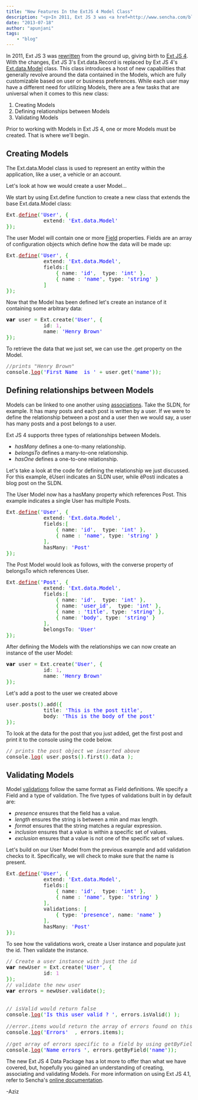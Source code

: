 ```yaml
---
title: "New Features In the ExtJS 4 Model Class"
description: "<p>In 2011, Ext JS 3 was <a href=http://www.sencha.com/blog/ext-js-3-to-4-migration/>rewritten</a> from the ground up,"
date: "2013-07-18"
author: "apunjani"
tags:
    - "blog"
---
```


<p>In 2011, Ext JS 3 was <a href="http://www.sencha.com/blog/ext-js-3-to-4-migration/">rewritten</a> from the ground up, giving birth to <a href="http://docs.sencha.com/extjs/4.1.3/#!/guide/getting_started">Ext JS 4</a>.  With the changes, Ext JS 3's Ext.data.Record is replaced by Ext JS 4's <a href="http://docs.sencha.com/extjs/4.1.3/#!/api/Ext.data.Model">Ext.data.Model</a> class.  This class introduces a host of new capabilities that generally revolve around the data contained in the Models, which are fully customizable based on user or business preferences.  While each user may have a different need for utilizing Models, there are a few tasks that are universal when it comes to this new class:</p>
<ol>
<li>Creating Models</li>
<li>Defining relationships between Models</li>
<li>Validating Models</li>
</ol>
<p>Prior to working with Models in Ext JS 4, one or more Models must be created.  That is where we'll begin.</p>
<h2>Creating Models</h2>
<p>The Ext.data.Model class is used to represent an entity within the application, like a user, a vehicle or an account.</p>
<p>Let's look at how we would create a user Model...</p>
<p>We start by using Ext.define function to create a new class that extends the base Ext.data.Model class:</p>
<div class="geshifilter">
<pre class="php geshifilter-php" style="font-family:monospace;">Ext<span style="color: #339933;">.</span><a href="http://www.php.net/define"><span style="color: #990000;">define</span></a><span style="color: #009900;">&#40;</span><span style="color: #0000ff;">'User'</span><span style="color: #339933;">,</span> <span style="color: #009900;">&#123;</span>
            extend<span style="color: #339933;">:</span> <span style="color: #0000ff;">'Ext.data.Model'</span>
<span style="color: #009900;">&#125;</span><span style="color: #009900;">&#41;</span><span style="color: #339933;">;</span></pre></div>
<p>The user Model will contain one or more <a href="http://docs.sencha.com/extjs/4.1.3/#!/api/Ext.data.Field">Field</a> properties.  Fields are an array of configuration objects which define how the data will be made up:</p>
<div class="geshifilter">
<pre class="php geshifilter-php" style="font-family:monospace;">Ext<span style="color: #339933;">.</span><a href="http://www.php.net/define"><span style="color: #990000;">define</span></a><span style="color: #009900;">&#40;</span><span style="color: #0000ff;">'User'</span><span style="color: #339933;">,</span> <span style="color: #009900;">&#123;</span>
            extend<span style="color: #339933;">:</span> <span style="color: #0000ff;">'Ext.data.Model'</span><span style="color: #339933;">,</span>
            fields<span style="color: #339933;">:</span><span style="color: #009900;">&#91;</span>
                <span style="color: #009900;">&#123;</span> name<span style="color: #339933;">:</span> <span style="color: #0000ff;">'id'</span><span style="color: #339933;">,</span>  type<span style="color: #339933;">:</span> <span style="color: #0000ff;">'int'</span> <span style="color: #009900;">&#125;</span><span style="color: #339933;">,</span>
                <span style="color: #009900;">&#123;</span> name <span style="color: #339933;">:</span> <span style="color: #0000ff;">'name'</span><span style="color: #339933;">,</span> type<span style="color: #339933;">:</span> <span style="color: #0000ff;">'string'</span> <span style="color: #009900;">&#125;</span>
            <span style="color: #009900;">&#93;</span>
<span style="color: #009900;">&#125;</span><span style="color: #009900;">&#41;</span><span style="color: #339933;">;</span></pre></div>
<p>Now that the Model has been defined let's create an instance of it containing some arbitrary data:</p>
<div class="geshifilter">
<pre class="php geshifilter-php" style="font-family:monospace;"><span style="color: #000000; font-weight: bold;">var</span> user <span style="color: #339933;">=</span> Ext<span style="color: #339933;">.</span>create<span style="color: #009900;">&#40;</span><span style="color: #0000ff;">'User'</span><span style="color: #339933;">,</span> <span style="color: #009900;">&#123;</span>
            id<span style="color: #339933;">:</span> <span style="color: #cc66cc;">1</span><span style="color: #339933;">,</span>
            name<span style="color: #339933;">:</span> <span style="color: #0000ff;">'Henry Brown'</span>
<span style="color: #009900;">&#125;</span><span style="color: #009900;">&#41;</span><span style="color: #339933;">;</span></pre></div>
<p>To retrieve the data that we just set, we can use the .get property on the Model.</p>
<div class="geshifilter">
<pre class="php geshifilter-php" style="font-family:monospace;"><span style="color: #666666; font-style: italic;">//prints "Henry Brown"</span>
console<span style="color: #339933;">.</span><a href="http://www.php.net/log"><span style="color: #990000;">log</span></a><span style="color: #009900;">&#40;</span><span style="color: #0000ff;">'First Name  is '</span> <span style="color: #339933;">+</span> user<span style="color: #339933;">.</span>get<span style="color: #009900;">&#40;</span><span style="color: #0000ff;">'name'</span><span style="color: #009900;">&#41;</span><span style="color: #009900;">&#41;</span><span style="color: #339933;">;</span>   </pre></div>
<h2>Defining relationships between Models</h2>
<p>Models can be linked to one another using <a href="http://docs.sencha.com/extjs/4.1.3/#!/api/Ext.data.association.Association">associations</a>. Take the SLDN, for example. It has many posts and each post is written by a user. If we were to define the relationship between a post and a user then we would say, a user has many posts and a post belongs to a user.</p>
<p>Ext JS 4 supports three types of relationships between Models.</p>
<ul>
<li><em>hasMany</em> defines a one-to-many relationship. </li>
<li><em>belongsTo</em> defines a many-to-one relationship. </li>
<li><em>hasOne</em> defines a one-to-one relationship.</li>
</ul>
<p>Let's take a look at the code for defining the relationship we just discussed.  For this example, ëUserí indicates an SLDN user, while ëPostí indicates a blog post on the SLDN.</p>
<p>The User Model now has a hasMany property which references Post.   This example indicates a single User has multiple Posts.</p>
<div class="geshifilter">
<pre class="php geshifilter-php" style="font-family:monospace;">Ext<span style="color: #339933;">.</span><a href="http://www.php.net/define"><span style="color: #990000;">define</span></a><span style="color: #009900;">&#40;</span><span style="color: #0000ff;">'User'</span><span style="color: #339933;">,</span> <span style="color: #009900;">&#123;</span>
            extend<span style="color: #339933;">:</span> <span style="color: #0000ff;">'Ext.data.Model'</span><span style="color: #339933;">,</span>
            fields<span style="color: #339933;">:</span><span style="color: #009900;">&#91;</span>
                <span style="color: #009900;">&#123;</span> name<span style="color: #339933;">:</span> <span style="color: #0000ff;">'id'</span><span style="color: #339933;">,</span>  type<span style="color: #339933;">:</span> <span style="color: #0000ff;">'int'</span> <span style="color: #009900;">&#125;</span><span style="color: #339933;">,</span>
                <span style="color: #009900;">&#123;</span> name <span style="color: #339933;">:</span> <span style="color: #0000ff;">'name'</span><span style="color: #339933;">,</span> type<span style="color: #339933;">:</span> <span style="color: #0000ff;">'string'</span> <span style="color: #009900;">&#125;</span>
            <span style="color: #009900;">&#93;</span><span style="color: #339933;">,</span> 
            hasMany<span style="color: #339933;">:</span> <span style="color: #0000ff;">'Post'</span>
<span style="color: #009900;">&#125;</span><span style="color: #009900;">&#41;</span><span style="color: #339933;">;</span></pre></div>
<p>The Post Model would look as follows, with the converse property of belongsTo which references User.</p>
<div class="geshifilter">
<pre class="php geshifilter-php" style="font-family:monospace;">Ext<span style="color: #339933;">.</span><a href="http://www.php.net/define"><span style="color: #990000;">define</span></a><span style="color: #009900;">&#40;</span><span style="color: #0000ff;">'Post'</span><span style="color: #339933;">,</span> <span style="color: #009900;">&#123;</span>
            extend<span style="color: #339933;">:</span> <span style="color: #0000ff;">'Ext.data.Model'</span><span style="color: #339933;">,</span>
            fields<span style="color: #339933;">:</span><span style="color: #009900;">&#91;</span>
                <span style="color: #009900;">&#123;</span> name<span style="color: #339933;">:</span> <span style="color: #0000ff;">'id'</span><span style="color: #339933;">,</span>  type<span style="color: #339933;">:</span> <span style="color: #0000ff;">'int'</span> <span style="color: #009900;">&#125;</span><span style="color: #339933;">,</span>
                <span style="color: #009900;">&#123;</span> name<span style="color: #339933;">:</span> <span style="color: #0000ff;">'user_id'</span><span style="color: #339933;">,</span>  type<span style="color: #339933;">:</span> <span style="color: #0000ff;">'int'</span> <span style="color: #009900;">&#125;</span><span style="color: #339933;">,</span>
                <span style="color: #009900;">&#123;</span> name <span style="color: #339933;">:</span> <span style="color: #0000ff;">'title'</span><span style="color: #339933;">,</span> type<span style="color: #339933;">:</span> <span style="color: #0000ff;">'string'</span> <span style="color: #009900;">&#125;</span><span style="color: #339933;">,</span>
                <span style="color: #009900;">&#123;</span> name<span style="color: #339933;">:</span> <span style="color: #0000ff;">'body'</span><span style="color: #339933;">,</span> type<span style="color: #339933;">:</span> <span style="color: #0000ff;">'string'</span> <span style="color: #009900;">&#125;</span>
            <span style="color: #009900;">&#93;</span><span style="color: #339933;">,</span>
            belongsTo<span style="color: #339933;">:</span> <span style="color: #0000ff;">'User'</span>
<span style="color: #009900;">&#125;</span><span style="color: #009900;">&#41;</span><span style="color: #339933;">;</span></pre></div>
<p>After defining the Models with the relationships we can now create an instance of the user Model:</p>
<div class="geshifilter">
<pre class="php geshifilter-php" style="font-family:monospace;"><span style="color: #000000; font-weight: bold;">var</span> user <span style="color: #339933;">=</span> Ext<span style="color: #339933;">.</span>create<span style="color: #009900;">&#40;</span><span style="color: #0000ff;">'User'</span><span style="color: #339933;">,</span> <span style="color: #009900;">&#123;</span>
            id<span style="color: #339933;">:</span> <span style="color: #cc66cc;">1</span><span style="color: #339933;">,</span>
            name<span style="color: #339933;">:</span> <span style="color: #0000ff;">'Henry Brown'</span>
<span style="color: #009900;">&#125;</span><span style="color: #009900;">&#41;</span><span style="color: #339933;">;</span></pre></div>
<p>Let's add a post to the user we created above</p>
<div class="geshifilter">
<pre class="php geshifilter-php" style="font-family:monospace;">user<span style="color: #339933;">.</span>posts<span style="color: #009900;">&#40;</span><span style="color: #009900;">&#41;</span><span style="color: #339933;">.</span>add<span style="color: #009900;">&#40;</span><span style="color: #009900;">&#123;</span>
            title<span style="color: #339933;">:</span> <span style="color: #0000ff;">'This is the post title'</span><span style="color: #339933;">,</span>
            body<span style="color: #339933;">:</span> <span style="color: #0000ff;">'This is the body of the post'</span>
<span style="color: #009900;">&#125;</span><span style="color: #009900;">&#41;</span><span style="color: #339933;">;</span>  </pre></div>
<p>To look at the data for the post that you just added, get the first post and print it to the console using the code below.</p>
<div class="geshifilter">
<pre class="php geshifilter-php" style="font-family:monospace;"><span style="color: #666666; font-style: italic;">// prints the post object we inserted above</span>
console<span style="color: #339933;">.</span><a href="http://www.php.net/log"><span style="color: #990000;">log</span></a><span style="color: #009900;">&#40;</span> user<span style="color: #339933;">.</span>posts<span style="color: #009900;">&#40;</span><span style="color: #009900;">&#41;</span><span style="color: #339933;">.</span>first<span style="color: #009900;">&#40;</span><span style="color: #009900;">&#41;</span><span style="color: #339933;">.</span>data <span style="color: #009900;">&#41;</span><span style="color: #339933;">;</span></pre></div>
<h2>Validating Models</h2>
<p>Model <a href="http://docs.sencha.com/extjs/4.1.3/#!/api/Ext.data.validations">validations</a> follow the same format as Field definitions. We specify a Field and a type of validation. The five types of validations built in by default are:</p>
<ul>
<li><em>presence</em> ensures that the field has a value.</li>
<li><em>length</em> ensures the string is between a min and max length.</li>
<li><em>format</em> ensures that the string matches a regular expression.</li>
<li><em>inclusion</em> ensures that a value is within a specific set of values.</li>
<li><em>exclusion</em> ensures that a value is not one of the specific set of values.</li>
</ul>
<p>Let's build on our User Model from the previous example and add validation checks to it. Specifically, we will check to make sure that the name is present.</p>
<div class="geshifilter">
<pre class="php geshifilter-php" style="font-family:monospace;">Ext<span style="color: #339933;">.</span><a href="http://www.php.net/define"><span style="color: #990000;">define</span></a><span style="color: #009900;">&#40;</span><span style="color: #0000ff;">'User'</span><span style="color: #339933;">,</span> <span style="color: #009900;">&#123;</span>
            extend<span style="color: #339933;">:</span> <span style="color: #0000ff;">'Ext.data.Model'</span><span style="color: #339933;">,</span>
            fields<span style="color: #339933;">:</span><span style="color: #009900;">&#91;</span>
                <span style="color: #009900;">&#123;</span> name<span style="color: #339933;">:</span> <span style="color: #0000ff;">'id'</span><span style="color: #339933;">,</span>  type<span style="color: #339933;">:</span> <span style="color: #0000ff;">'int'</span> <span style="color: #009900;">&#125;</span><span style="color: #339933;">,</span>
                <span style="color: #009900;">&#123;</span> name <span style="color: #339933;">:</span> <span style="color: #0000ff;">'name'</span><span style="color: #339933;">,</span> type<span style="color: #339933;">:</span> <span style="color: #0000ff;">'string'</span> <span style="color: #009900;">&#125;</span>
            <span style="color: #009900;">&#93;</span><span style="color: #339933;">,</span>
            validations<span style="color: #339933;">:</span> <span style="color: #009900;">&#91;</span>
                <span style="color: #009900;">&#123;</span> type<span style="color: #339933;">:</span> <span style="color: #0000ff;">'presence'</span><span style="color: #339933;">,</span> name<span style="color: #339933;">:</span> <span style="color: #0000ff;">'name'</span> <span style="color: #009900;">&#125;</span>
            <span style="color: #009900;">&#93;</span><span style="color: #339933;">,</span>
            hasMany<span style="color: #339933;">:</span> <span style="color: #0000ff;">'Post'</span>
<span style="color: #009900;">&#125;</span><span style="color: #009900;">&#41;</span><span style="color: #339933;">;</span></pre></div>
<p>To see how the validations work, create a User instance and populate just the id. Then validate the instance.</p>
<div class="geshifilter">
<pre class="php geshifilter-php" style="font-family:monospace;"><span style="color: #666666; font-style: italic;">// Create a user instance with just the id</span>
<span style="color: #000000; font-weight: bold;">var</span> newUser <span style="color: #339933;">=</span> Ext<span style="color: #339933;">.</span>create<span style="color: #009900;">&#40;</span><span style="color: #0000ff;">'User'</span><span style="color: #339933;">,</span> <span style="color: #009900;">&#123;</span>
            id<span style="color: #339933;">:</span> <span style="color: #cc66cc;">1</span>
<span style="color: #009900;">&#125;</span><span style="color: #009900;">&#41;</span><span style="color: #339933;">;</span>
<span style="color: #666666; font-style: italic;">// validate the new user</span>
<span style="color: #000000; font-weight: bold;">var</span> errors <span style="color: #339933;">=</span> newUser<span style="color: #339933;">.</span>validate<span style="color: #009900;">&#40;</span><span style="color: #009900;">&#41;</span><span style="color: #339933;">;</span>
&nbsp;
&nbsp;
<span style="color: #666666; font-style: italic;">// isValid would return false</span>
console<span style="color: #339933;">.</span><a href="http://www.php.net/log"><span style="color: #990000;">log</span></a><span style="color: #009900;">&#40;</span><span style="color: #0000ff;">'Is this user valid ? '</span><span style="color: #339933;">,</span> errors<span style="color: #339933;">.</span>isValid<span style="color: #009900;">&#40;</span><span style="color: #009900;">&#41;</span> <span style="color: #009900;">&#41;</span><span style="color: #339933;">;</span>
&nbsp;
<span style="color: #666666; font-style: italic;">//error.items would return the array of errors found on this User Model.</span>
console<span style="color: #339933;">.</span><a href="http://www.php.net/log"><span style="color: #990000;">log</span></a><span style="color: #009900;">&#40;</span><span style="color: #0000ff;">'Errors'</span>  <span style="color: #339933;">,</span> errors<span style="color: #339933;">.</span>items<span style="color: #009900;">&#41;</span><span style="color: #339933;">;</span>
&nbsp;
<span style="color: #666666; font-style: italic;">//get array of errors specific to a field by using getByField</span>
console<span style="color: #339933;">.</span><a href="http://www.php.net/log"><span style="color: #990000;">log</span></a><span style="color: #009900;">&#40;</span><span style="color: #0000ff;">'Name errors '</span><span style="color: #339933;">,</span> errors<span style="color: #339933;">.</span>getByField<span style="color: #009900;">&#40;</span><span style="color: #0000ff;">'name'</span><span style="color: #009900;">&#41;</span><span style="color: #009900;">&#41;</span><span style="color: #339933;">;</span></pre></div>
<p>The new Ext JS 4 Data Package has a lot more to offer than what we have covered, but, hopefully you gained an understanding of creating, associating and validating Models.  For more information on using Ext JS 4.1, refer to Sencha's <a href="http://docs.sencha.com/extjs/4.1.3/">online documentation</a>.</p>
<p>-Aziz</p>

